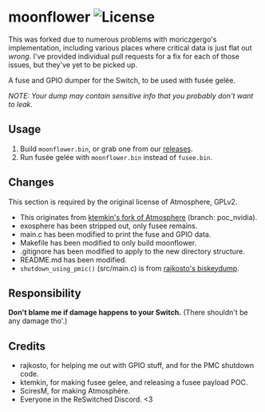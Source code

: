 # moonflower ![License](https://img.shields.io/badge/License-GPLv2-blue.svg)

This was forked due to numerous problems with moriczgergo's implementation, including various places where critical data is just flat out *_wrong_*.  I've provided individual pull requests for a fix for each of those issues, but they've yet to be picked up.  <grumble>

A fuse and GPIO dumper for the Switch, to be used with fusée gelée.

*NOTE: Your dump may contain sensitive info that you probably don't want to leak.*

## Usage

 1. Build `moonflower.bin`, or grab one from our [releases](https://github.com/moriczgergo/moonflower/releases).
 2. Run fusée gelée with `moonflower.bin` instead of `fusee.bin`.

## Changes

This section is required by the original license of Atmosphere, GPLv2.

 * This originates from [ktemkin's fork of Atmosphere](https://github.com/ktemkin/Atmosphere) (branch: poc_nvidia).
 * exosphere has been stripped out, only fusee remains.
 * main.c has been modified to print the fuse and GPIO data.
 * Makefile has been modified to only build moonflower.
 * .gitignore has been modified to apply to the new directory structure.
 * README.md has been modified.
 * `shutdown_using_pmic()` (src/main.c) is from [rajkosto's biskeydump](https://github.com/rajkosto/biskeydump).

## Responsibility

**Don't blame me if damage happens to your Switch.** (There shouldn't be any damage tho'.)

## Credits

 * rajkosto, for helping me out with GPIO stuff, and for the PMC shutdown code.
 * ktemkin, for making fusee gelee, and releasing a fusee payload POC.
 * SciresM, for making Atmosphère.
 * Everyone in the ReSwitched Discord. <3

